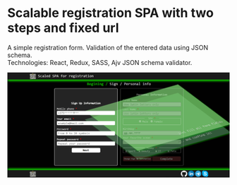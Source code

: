 # Scalable registration SPA with two steps and fixed url

A simple registration form. Validation of the entered data using JSON schema. \
Technologies: React, Redux, SASS, Ajv JSON schema validator.

![Image alt](https://github.com/olennikovandrey/scaled_register/raw/main/src/assets/images/scaled_register_SPA.gif)
